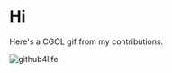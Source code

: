 # Hi

Here's a CGOL gif from my contributions.

![github4life](https://github4life.herokuapp.com/solanyn.gif)

